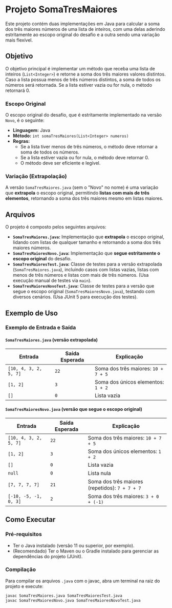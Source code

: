 # Projeto SomaTresMaiores

Este projeto contém duas implementações em Java para calcular a soma dos três maiores números de uma lista de inteiros, com uma delas aderindo estritamente ao escopo original do desafio e a outra sendo uma variação mais flexível.

## Objetivo

O objetivo principal é implementar um método que receba uma lista de inteiros (`List<Integer>`) e retorne a soma dos três maiores valores distintos. Caso a lista possua menos de três números distintos, a soma de todos os números será retornada. Se a lista estiver vazia ou for nula, o método retornará 0.

### Escopo Original

O escopo original do desafio, que é estritamente implementado na versão `Novo`, é o seguinte:

*   **Linguagem:** Java
*   **Método:** `int somaTresMaiores(List<Integer> numeros)`
*   **Regras:**
    *   Se a lista tiver menos de três números, o método deve retornar a soma de todos os números.
    *   Se a lista estiver vazia ou for nula, o método deve retornar 0.
    *   O método deve ser eficiente e legível.

### Variação (Extrapolação)

A versão `SomaTresMaiores.java` (sem o "Novo" no nome) é uma variação que **extrapola** o escopo original, permitindo **listas com mais de três elementos**, retornando a soma dos três maiores mesmo em listas maiores.

## Arquivos

O projeto é composto pelos seguintes arquivos:

*   **`SomaTresMaiores.java`:** Implementação que **extrapola** o escopo original, lidando com listas de qualquer tamanho e retornando a soma dos três maiores números.
*   **`SomaTresMaioresNovo.java`:** Implementação que **segue estritamente o escopo original** do desafio.
*   **`SomaTresMaioresTest.java`:** Classe de testes para a versão extrapolada (`SomaTresMaiores.java`), incluindo casos com listas vazias, listas com menos de três números e listas com mais de três números. (Usa execução manual de testes via `main`).
*   **`SomaTresMaioresNovoTest.java`:** Classe de testes para a versão que segue o escopo original (`SomaTresMaioresNovo.java`), testando com diversos cenários. (Usa JUnit 5 para execução dos testes).

## Exemplo de Uso

### Exemplo de Entrada e Saída

#### `SomaTresMaiores.java` (versão extrapolada)

| Entrada                 | Saída Esperada | Explicação                                       |
| ----------------------- | -------------- | ------------------------------------------------- |
| `[10, 4, 3, 2, 5, 7]` | `22`           | Soma dos três maiores: `10 + 7 + 5`             |
| `[1, 2]`              | `3`            | Soma dos únicos elementos: `1 + 2`               |
| `[]`                  | `0`            | Lista vazia                                      |

#### `SomaTresMaioresNovo.java` (versão que segue o escopo original)

| Entrada                 | Saída Esperada | Explicação                                       |
| ----------------------- | -------------- | ------------------------------------------------- |
| `[10, 4, 3, 2, 5, 7]` | `22`           | Soma dos três maiores: `10 + 7 + 5`             |
| `[1, 2]`              | `3`            | Soma dos únicos elementos: `1 + 2`               |
| `[]`                  | `0`            | Lista vazia                                      |
| `null`                | `0`            | Lista nula                                       |
| `[7, 7, 7, 7]`        | `21`           | Soma dos três maiores (repetidos): `7 + 7 + 7` |
| `[-10, -5, -1, 0, 3]`  | `2`            | Soma dos três maiores: `3 + 0 + (-1)`          |

## Como Executar

### Pré-requisitos

*   Ter o Java instalado (versão 11 ou superior, por exemplo).
*   (Recomendado) Ter o Maven ou o Gradle instalado para gerenciar as dependências do projeto (JUnit).

### Compilação

Para compilar os arquivos `.java` com o javac, abra um terminal na raiz do projeto e execute:

```bash
javac SomaTresMaiores.java SomaTresMaioresTest.java
javac SomaTresMaioresNovo.java SomaTresMaioresNovoTest.java
